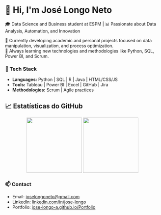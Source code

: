 # 👋 Hi, I'm José Longo Neto  
🎓 Data Science and Business student at ESPM | 📊 Passionate about Data Analysis, Automation, and Innovation  

💼 Currently developing academic and personal projects focused on data manipulation, visualization, and process optimization.  
🌱 Always learning new technologies and methodologies like Python, SQL, Power BI, and Scrum.

### 🧠 Tech Stack  
- **Languages:** Python | SQL | R | Java | HTML/CSS/JS  
- **Tools:** Tableau | Power BI | Excel | GitHub | Jira  
- **Methodologies:** Scrum | Agile practices

## 📈 Estatísticas do GitHub

<div align="center">
  <img height="180em" src="https://github-readme-stats.vercel.app/api?username=Jose-Longo-A&show_icons=true&theme=tokyonight&include_all_commits=true&count_private=true"/>
  <img height="180em" src="https://github-readme-stats.vercel.app/api/top-langs/?username=Jose-Longo-A&layout=compact&langs_count=7&theme=tokyonight"/>
</div>


### 📫 Contact  
- Email: [joselongoneto@gmail.com](mailto:joselongoneto@gmail.com)  
- LinkedIn: [linkedin.com/in/jose-longo](https://www.linkedin.com/in/jose-longo)  
- Portfolio: [jose-longo-a.github.io/Portfolio](https://jose-longo-a.github.io/Portfolio)


<!--
**Jose-Longo-A/Jose-Longo-A** is a ✨ _special_ ✨ repository because its `README.md` (this file) appears on your GitHub profile.

Here are some ideas to get you started:

- 🔭 I’m currently working on ...
- 🌱 I’m currently learning ...
- 👯 I’m looking to collaborate on ...
- 🤔 I’m looking for help with ...
- 💬 Ask me about ...
- 📫 How to reach me: ...
- 😄 Pronouns: ...
- ⚡ Fun fact: ...
-->
